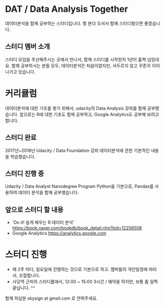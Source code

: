 # DAT / Data Analysis Together
데이터분석을 함께 공부하는 스터디입니다.
몇 분더 오셔서 함께 스터디했으면 좋겠습니다.

## 스터디 멤버 소개
스터디 모임을 주선해주시는 곳에서 만나서, 함께 스터디를 시작한지 1년이 훌쩍 넘었네요.
함께 공부하시는 분들 모두, 데이터분석은 처음이였지만, 서두르지 않고 꾸준히 이어나가고 있습니다.

# 커리큘럼
데이터분석에 대한 기초를 쌓기 위해서, udacity의 Data Analysis 강좌를 함께 공부했습니다.
앞으로는 R에 대한 기초도 함께 공부하고, Google Analytics도 공부해 보려고 합니다.

## 스터디 완료
2017년~2018년
Udacity / Data Foundation 강좌
데이터분석에 관한 기본적인 내용을 학습했습니다.

## 스터디 진행 중
Udacity / Data Analyst Nanodegree Program
Python을 기본으로, Pandas를 사용하여 데이터 분석을 함께 공부했습니다.

## 앞으로 스터디 할 내용
- 'Do it! 쉽게 배우는 R 데이터 분석' https://book.naver.com/bookdb/book_detail.nhn?bid=12256508
- Google Analytics https://analytics.google.com

# 스터디 진행
- 매 2주 마다, 일요일에 진행하는 것으로 기본으로 하고. 멤버들의 개인일정에 따라서, 조절합니다.
- 사당역 근처의 스터디룸에서, 12:00 ~ 15:00 3시간 / 예약을 하지만, 보통 좀 일찍끝납니다. ^^

함께 하실분 skysign at gmail.com 로 연락주세요.
